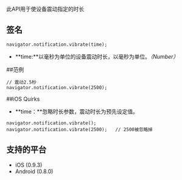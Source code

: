 此API用于使设备震动指定的时长

## 签名
```
navigator.notification.vibrate(time);
```

* **time:**以毫秒为单位的设备震动时长，以毫秒为单位。*（Number）*

##范例
```
// 震动2.5秒
navigator.notification.vibrate(2500);
```

##iOS Quirks
* **time：**忽略时长参数，震动时长为预先设定值。

```
navigator.notification.vibrate();
navigator.notification.vibrate(2500);   // 2500被忽略掉
```


## 支持的平台

* iOS (0.9.3)
* Android (0.8.0)
